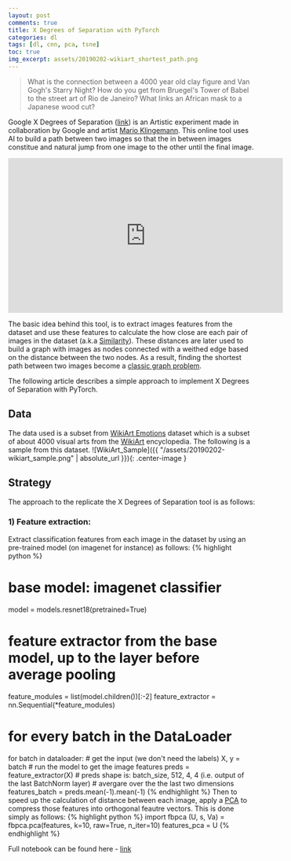 ```yaml
---
layout: post
comments: true
title: X Degrees of Separation with PyTorch
categories: dl
tags: [dl, cnn, pca, tsne]
toc: true
img_excerpt: assets/20190202-wikiart_shortest_path.png
---
```


> What is the connection between a 4000 year old clay figure and Van Gogh's Starry Night? How do you get from Bruegel's Tower of Babel to the street art of Rio de Janeiro? What links an African mask to a Japanese wood cut?

Google X Degrees of Separation ([link](https://artsexperiments.withgoogle.com/xdegrees/
)) is an Artistic experiment made in collaboration by Google and artist [Mario Klingemann](https://twitter.com/quasimondo). This online tool uses AI to build a path between two images so that the in between images constitue and natural jump from one image to the other until the final image.

<div align="center">
<iframe width="560" height="315" src="https://www.youtube.com/embed/xgnxnmqnR7Y" frameborder="0" allow="accelerometer; autoplay; encrypted-media; gyroscope; picture-in-picture" allowfullscreen></iframe>
</div>

The basic idea behind this tool, is to extract images features from the dataset and use these features to calculate the how close are each pair of images in the dataset (a.k.a [Similarity](https://en.wikipedia.org/wiki/Similarity_learning)). These distances are later used to build a graph with images as nodes connected with a weithed edge based on the distance between the two nodes. As a result, finding the shortest path between two images become a [classic graph problem](https://en.wikipedia.org/wiki/Shortest_path_problem).


The following article describes a simple approach to implement X Degrees of Separation with PyTorch.

## Data
The data used is a subset from [WikiArt Emotions](http://saifmohammad.com/WebPages/wikiartemotions.html) dataset which is a subset of about 4000 visual arts from the [WikiArt](https://www.wikiart.org/) encyclopedia. The following is a sample from this dataset.
![WikiArt_Sample]({{ "/assets/20190202-wikiart_sample.png" | absolute_url }}){: .center-image }

## Strategy
The approach to the replicate the X Degrees of Separation tool is as follows:

### 1) Feature extraction:
Extract classification features from each image in the dataset by using an pre-trained model (on imagenet for instance) as follows:
{% highlight python %}
# base model: imagenet classifier
model = models.resnet18(pretrained=True)
# feature extractor from the base model, up to the layer before average pooling
feature_modules = list(model.children())[:-2]
feature_extractor = nn.Sequential(*feature_modules)
# for every batch in the DataLoader
for batch in dataloader:
    # get the input (we don't need the labels)
    X, y = batch
    # run the model to get the image features
    preds = feature_extractor(X)
    # preds shape is: batch_size, 512, 4, 4 (i.e. output of the last BatchNorm layer)
    # avergare over the the last two dimensions
    features_batch = preds.mean(-1).mean(-1)
{% endhighlight %}
Then to speed up the calculation of distance between each image, apply a [PCA](https://en.wikipedia.org/wiki/Principal_component_analysis) to compress those features into orthogonal feautre vectors. This is done simply as follows:
{% highlight python %}
import fbpca
(U, s, Va) = fbpca.pca(features, k=10, raw=True, n_iter=10)
features_pca = U
{% endhighlight %}



Full notebook can be found here - [link](https://github.com/dzlab/deepprojects/blob/master/artistic/X_degrees_of_separation_pytorch.ipynb)
